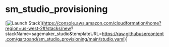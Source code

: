 # sm_studio_provisioning

[![Launch Stack](https://raw.githubusercontent.com/awslabs/aws-media-insights-engine/development/docs/assets/images/launch-stack.png)](https://console.aws.amazon.com/cloudformation/home?region=us-west-2#/stacks/new?
stackName=sagemaker_studio&templateURL=https://raw.githubusercontent.com/garzoand/sm_studio_provisioning/main/studio.yaml)]
